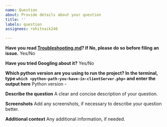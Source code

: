 ```yaml
---
name: Question
about: Provide details about your question
title: ''
labels: question
assignees: rohitnaik246

---
```


**Have you read [Troubleshooting.md](https://github.com/rohitnaik246/Malicious-Web-Content-Detection-Using-Machine-Learning/blob/master/docs/Troubleshooting.md)? If No, please do so before filing an issue.**
Yes/No

**Have you tried Googling about it?**
Yes/No

**Which python version are you using to run the project? In the terminal, type ```which <python-path-you-have-in-clientServer.php>``` and enter the output here**
Python version -

**Describe the question**
A clear and concise description of your question.

**Screenshots**
Add any screenshots, if necessary to describe your question better.

**Additional context**
Any additional information, if needed.
